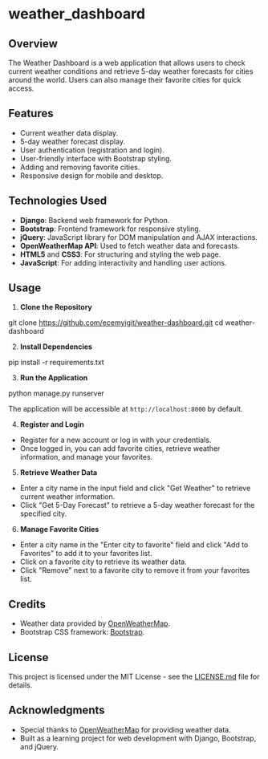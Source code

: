 ﻿# weather_dashboard
## Overview

The Weather Dashboard is a web application that allows users to check current weather conditions and retrieve 5-day weather forecasts for cities around the world. Users can also manage their favorite cities for quick access.

## Features

- Current weather data display.
- 5-day weather forecast display.
- User authentication (registration and login).
- User-friendly interface with Bootstrap styling.
- Adding and removing favorite cities.
- Responsive design for mobile and desktop.

## Technologies Used

- **Django**: Backend web framework for Python.
- **Bootstrap**: Frontend framework for responsive styling.
- **jQuery**: JavaScript library for DOM manipulation and AJAX interactions.
- **OpenWeatherMap API**: Used to fetch weather data and forecasts.
- **HTML5** and **CSS3**: For structuring and styling the web page.
- **JavaScript**: For adding interactivity and handling user actions.

## Usage

1. **Clone the Repository**

git clone https://github.com/ecemyigit/weather-dashboard.git
cd weather-dashboard

2. **Install Dependencies**

pip install -r requirements.txt


3. **Run the Application**

python manage.py runserver


The application will be accessible at `http://localhost:8000` by default.

4. **Register and Login**

- Register for a new account or log in with your credentials.
- Once logged in, you can add favorite cities, retrieve weather information, and manage your favorites.

5. **Retrieve Weather Data**

- Enter a city name in the input field and click "Get Weather" to retrieve current weather information.
- Click "Get 5-Day Forecast" to retrieve a 5-day weather forecast for the specified city.

6. **Manage Favorite Cities**

- Enter a city name in the "Enter city to favorite" field and click "Add to Favorites" to add it to your favorites list.
- Click on a favorite city to retrieve its weather data.
- Click "Remove" next to a favorite city to remove it from your favorites list.


## Credits

- Weather data provided by [OpenWeatherMap](https://openweathermap.org/).
- Bootstrap CSS framework: [Bootstrap](https://getbootstrap.com/).

## License

This project is licensed under the MIT License - see the [LICENSE.md](LICENSE.md) file for details.

## Acknowledgments

- Special thanks to [OpenWeatherMap](https://openweathermap.org/) for providing weather data.
- Built as a learning project for web development with Django, Bootstrap, and jQuery.
